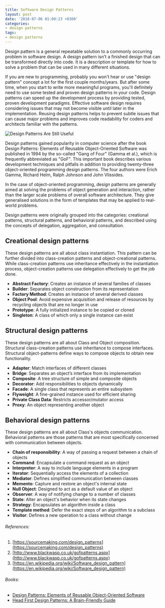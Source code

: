 ```yaml
---
title: Software Design Patterns
layout: post
date: '2018-07-06 01:00:23 +0300'
categories:
- design patterns
tags:
- design patterns
---
```


Design pattern is a general repeatable solution to a commonly occurring problem in software design. A design pattern isn't a finished design that can be transformed directly into code. It is a description or template for how to solve a problem that can be used in many different situations.

If you are new to programming, probably you won't hear or use "design pattern" concept a lot for the first couple months/years. But after some time, when you start to write more meaningful programs, you'll definitely need to use some tested and proven design patterns in your code. Design patterns can speed up the development process by providing tested, proven development paradigms. Effective software design requires considering issues that may not become visible until later in the implementation. Reusing design patterns helps to prevent subtle issues that can cause major problems and improves code readability for coders and architects familiar with the patterns.

![Design Patterns Are Still Useful]({{site.baseurl}}/images/2018-07-05-software-design-patterns.jpg)

Design patterns gained popularity in computer science after the book Design Patterns: Elements of Reusable Object-Oriented Software was published in 1994 by the so-called "Gang of Four" (Gamma et al.), which is frequently abbreviated as "GoF". This important book describes various development techniques and pitfalls in addition to providing twenty-three object-oriented programming design patterns. The four authors were Erich Gamma, Richard Helm, Ralph Johnson and John Vlissides.

In the case of object-oriented programming, design patterns are generally aimed at solving the problems of object generation and interaction, rather than the larger scale problems of overall software architecture. They give generalised solutions in the form of templates that may be applied to real-world problems.

Design patterns were originally grouped into the categories: creational patterns, structural patterns, and behavioral patterns, and described using the concepts of delegation, aggregation, and consultation.

## Creational design patterns

These design patterns are all about class instantiation. This pattern can be further divided into class-creation patterns and object-creational patterns. While class-creation patterns use inheritance effectively in the instantiation process, object-creation patterns use delegation effectively to get the job done.

* **Abstract Factory**: Creates an instance of several families of classes
* **Builder**: Separates object construction from its representation
* **Factory Method**: Creates an instance of several derived classes
* **Object Pool**: Avoid expensive acquisition and release of resources by recycling objects that are no longer in use
* **Prototype**: A fully initialized instance to be copied or cloned
* **Singleton**: A class of which only a single instance can exist

## Structural design patterns

These design patterns are all about Class and Object composition. Structural class-creation patterns use inheritance to compose interfaces. Structural object-patterns define ways to compose objects to obtain new functionality.

* **Adapter**: Match interfaces of different classes
* **Bridge**: Separates an object’s interface from its implementation
* **Composite**: A tree structure of simple and composite objects
* **Decorator**: Add responsibilities to objects dynamically
* **Facade**: A single class that represents an entire subsystem
* **Flyweight**: A fine-grained instance used for efficient sharing
* **Private Class Data**: Restricts accessor/mutator access
* **Proxy**: An object representing another object

## Behavioral design patterns

These design patterns are all about Class's objects communication. Behavioral patterns are those patterns that are most specifically concerned with communication between objects.

* **Chain of responsibility**: A way of passing a request between a chain of objects
* **Command**: Encapsulate a command request as an object
* **Interpreter**: A way to include language elements in a program
* **Iterator**: Sequentially access the elements of a collection
* **Mediator**: Defines simplified communication between classes
* **Memento**: Capture and restore an object's internal state
* **Null Object**: Designed to act as a default value of an object
* **Observer**: A way of notifying change to a number of classes
* **State**: Alter an object's behavior when its state changes
* **Strategy**: Encapsulates an algorithm inside a class
* **Template method**: Defer the exact steps of an algorithm to a subclass
* **Visitor**: Defines a new operation to a class without change

###### References:
1. [https://sourcemaking.com/design_patterns](https://sourcemaking.com/design_patterns)
2. [http://www.blackwasp.co.uk/gofpatterns.aspx](http://www.blackwasp.co.uk/gofpatterns.aspx)
3. [https://en.wikipedia.org/wiki/Software_design_pattern](https://en.wikipedia.org/wiki/Software_design_pattern)

###### Books:
* [Design Patterns: Elements of Reusable Object-Oriented Software](https://www.amazon.com/Design-Patterns-Elements-Reusable-Object-Oriented/dp/0201633612)
* [Head First Design Patterns: A Brain-Friendly Guide](https://www.amazon.com/Head-First-Design-Patterns-Brain-Friendly/dp/0596007124)